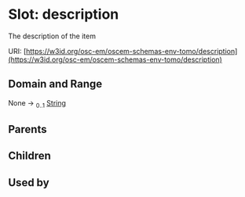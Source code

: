 
# Slot: description

The description of the item

URI: [https://w3id.org/osc-em/oscem-schemas-env-tomo/description](https://w3id.org/osc-em/oscem-schemas-env-tomo/description)


## Domain and Range

None &#8594;  <sub>0..1</sub> [String](types/String.md)

## Parents


## Children


## Used by

